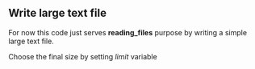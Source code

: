 ## Write large text file

For now this code just serves **reading_files** purpose by writing a simple large text file.

Choose the final size by setting *limit* variable
